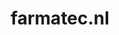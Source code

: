 ---
layout: post
title: "farmatec.nl"
internal_url: "/dutchgov/farmatec.nl.html"
subdomains_count: 10
all_subdomains_count: 27
urls_count: 9
ssl_rank: 98.75
http_rank: 65
url_link: /data/farmatec.nl/urls.txt
all_subdomains_link: /data/farmatec.nl/all_subdomains.txt
subdomains_link: /data/farmatec.nl/subdomains.txt
categories: dutchgov
---